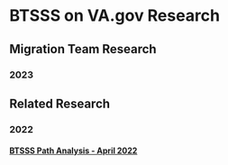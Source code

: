 # BTSSS on VA.gov Research

## Migration Team Research

### 2023



## Related Research

### 2022

#### [BTSSS Path Analysis - April 2022](./2022-04-btsss-path-analysis)


